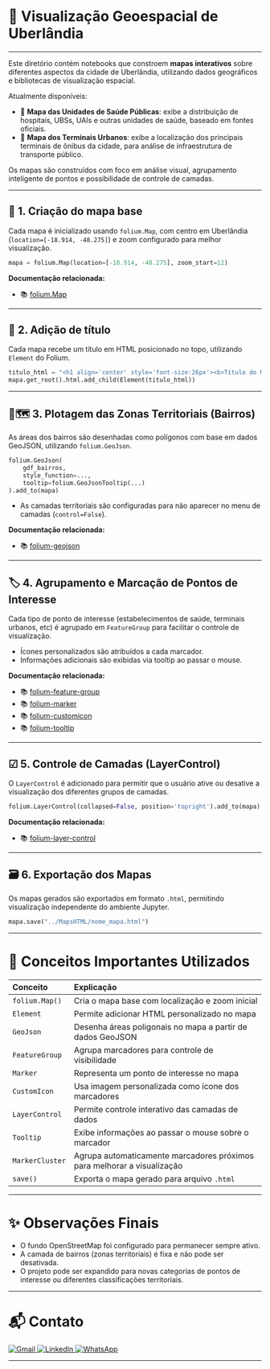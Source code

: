 
# 📝 Visualização Geoespacial de Uberlândia

---

Este diretório contém notebooks que constroem **mapas interativos** sobre diferentes aspectos da cidade de Uberlândia, utilizando dados geográficos e bibliotecas de visualização espacial.

Atualmente disponíveis:

- 🏥 **Mapa das Unidades de Saúde Públicas**: exibe a distribuição de hospitais, UBSs, UAIs e outras unidades de saúde, baseado em fontes oficiais.
- 🚌 **Mapa dos Terminais Urbanos**: exibe a localização dos principais terminais de ônibus da cidade, para análise de infraestrutura de transporte público.

Os mapas são construídos com foco em análise visual, agrupamento inteligente de pontos e possibilidade de controle de camadas.

---

## 📍 1. Criação do mapa base

Cada mapa é inicializado usando `folium.Map`, com centro em Uberlândia (`location=[-18.914, -48.275]`) e zoom configurado para melhor visualização.

```python
mapa = folium.Map(location=[-18.914, -48.275], zoom_start=12)
```

**Documentação relacionada:**
- 📚 <a href="https://python-visualization.github.io/folium/latest/user_guide/map.html" target="_blank">folium.Map</a>

---

## 📝 2. Adição de título

Cada mapa recebe um título em HTML posicionado no topo, utilizando `Element` do Folium.

```python
titulo_html = "<h1 align='center' style='font-size:26px'><b>Título do Mapa</b></h1>"
mapa.get_root().html.add_child(Element(titulo_html))
```

---

## 📍🗺️ 3. Plotagem das Zonas Territoriais (Bairros)

As áreas dos bairros são desenhadas como polígonos com base em dados GeoJSON, utilizando `folium.GeoJson`.

```python
folium.GeoJson(
    gdf_bairros,
    style_function=...,
    tooltip=folium.GeoJsonTooltip(...)
).add_to(mapa)
```

- As camadas territoriais são configuradas para não aparecer no menu de camadas (`control=False`).

**Documentação relacionada:**
- 📚 [folium-geojson](https://python-visualization.github.io/folium/latest/user_guide/geojson/geojson.html)

---

## 🏷️ 4. Agrupamento e Marcação de Pontos de Interesse

Cada tipo de ponto de interesse (estabelecimentos de saúde, terminais urbanos, etc) é agrupado em `FeatureGroup` para facilitar o controle de visualização.

- Ícones personalizados são atribuídos a cada marcador.
- Informações adicionais são exibidas via tooltip ao passar o mouse.

**Documentação relacionada:**
- 📚 [folium-feature-group](https://python-visualization.github.io/folium/latest/user_guide/plugins/featuregroup_subgroup.html)
- 📚 [folium-marker](https://python-visualization.github.io/folium/latest/getting_started.html)
- 📚 [folium-customicon](https://python-visualization.github.io/folium/latest/user_guide/ui_elements/icons.html)
- 📚 [folium-tooltip](https://python-visualization.github.io/folium/latest/user_guide/geojson/geojson_popup_and_tooltip.html)

---

## ☑ 5. Controle de Camadas (LayerControl)

O `LayerControl` é adicionado para permitir que o usuário ative ou desative a visualização dos diferentes grupos de camadas.

```python
folium.LayerControl(collapsed=False, position='topright').add_to(mapa)
```

**Documentação relacionada:**
- 📚 [folium-layer-control](https://python-visualization.github.io/folium/latest/user_guide/ui_elements/layer_control.html)

---

## 🗃️ 6. Exportação dos Mapas

Os mapas gerados são exportados em formato `.html`, permitindo visualização independente do ambiente Jupyter.

```python
mapa.save("../MapsHTML/nome_mapa.html")
```

---

# 📖 Conceitos Importantes Utilizados

| Conceito             | Explicação                                                                 |
|:---------------------|:--------------------------------------------------------------------------|
| `folium.Map()`        | Cria o mapa base com localização e zoom inicial                           |
| `Element`             | Permite adicionar HTML personalizado no mapa                             |
| `GeoJson`             | Desenha áreas poligonais no mapa a partir de dados GeoJSON                |
| `FeatureGroup`        | Agrupa marcadores para controle de visibilidade                          |
| `Marker`              | Representa um ponto de interesse no mapa                                 |
| `CustomIcon`          | Usa imagem personalizada como ícone dos marcadores                       |
| `LayerControl`        | Permite controle interativo das camadas de dados                         |
| `Tooltip`             | Exibe informações ao passar o mouse sobre o marcador                     |
| `MarkerCluster`       | Agrupa automaticamente marcadores próximos para melhorar a visualização |
| `save()`              | Exporta o mapa gerado para arquivo `.html`                               |

---

# ✨ Observações Finais

- O fundo OpenStreetMap foi configurado para permanecer sempre ativo.
- A camada de bairros (zonas territoriais) é fixa e não pode ser desativada.
- O projeto pode ser expandido para novas categorias de pontos de interesse ou diferentes classificações territoriais.

---

# 📬 Contato

<p align="left">
  <a href="mailto:leandro.nanndo@gmail.com" title="Gmail">
    <img src="https://img.shields.io/badge/-Gmail-FF0000?style=flat-square&labelColor=FF0000&logo=gmail&logoColor=white" alt="Gmail"/>
  </a>
  <a href="https://www.linkedin.com/in/leandroornelas/" title="LinkedIn">
    <img src="https://img.shields.io/badge/-Linkedin-0e76a8?style=flat-square&logo=Linkedin&logoColor=white" alt="LinkedIn"/>
  </a>
  <a href="https://api.whatsapp.com/send?phone=5534991949009" title="WhatsApp">
    <img src="https://img.shields.io/badge/-WhatsApp-25d366?style=flat-square&labelColor=25d366&logo=whatsapp&logoColor=white" alt="WhatsApp"/>
  </a>
</p>

---
